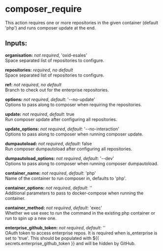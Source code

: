 # composer_require
This action requires one or more repositories in the
given container (default 'php') and runs composer update at the end.

## Inputs:
**organisation:** *not required*, 'oxid-esales'  
Space separated list of repositories to configure.

**repositories:** *required*, *no default*  
Space separated list of repositories to configure.

**ref:** *not required*, *no default*  
Branch to check out for the enterprise repositories.

**options:** *not required*, *default*: '--no-update'  
Options to pass along to composer when requiring the repositories.

**update:** *not required*, *default*: true  
Run composer update after configuring all repositories.

**update_options:** *not required*, *default*: '--no-interaction'  
Options to pass along to composer when running composer update.

**dumpautoload:** *not required*, *default*: false  
Run composer dumpautoload after configuring all repositories.

**dumpautoload_options:** *not required*, *default*: '--dev'  
Options to pass along to composer when running composer dumpautoload.

**container_name:** *not required*, *default*: 'php'  
Name of the container to run composer in, defaults to 'php'.

**container_options:** *not required*, *default*: ''  
Additional parameters to pass to docker-compose when running the container.

**container_method:** *not required*, *default*: 'exec'  
Whether we use exec to run the command in the existing php container or run to spin up a new one.

**enterprise_github_token:** *not required*, *default:* ''  
OAuth token to access enterprise repos. It is required when is_enterprise is
set to 'true'. This should be populated with ${{ secrets.enterprise_github_token }}
and will be hidden by GitHub.